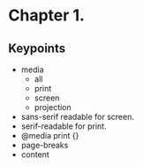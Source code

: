 Chapter 1.
===

Keypoints
---

* media
	* all
	* print
	* screen
	* projection
* sans-serif readable for screen.
* serif-readable for print.
* @media print {}
* page-breaks
* content